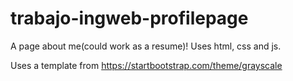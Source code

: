 # trabajo-ingweb-profilepage
A page about me(could work as a resume)! Uses html, css and js.

Uses a template from https://startbootstrap.com/theme/grayscale